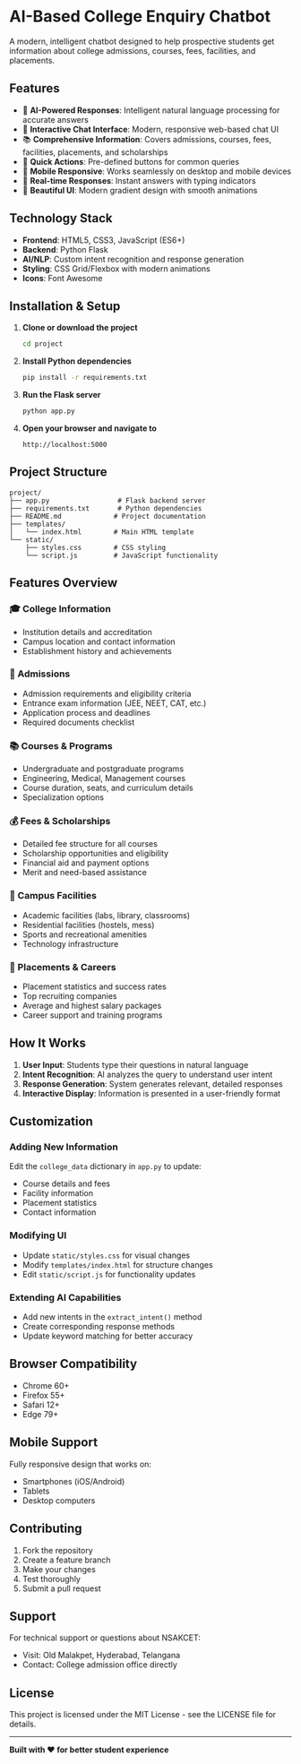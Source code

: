 # AI-Based College Enquiry Chatbot

A modern, intelligent chatbot designed to help prospective students get information about college admissions, courses, fees, facilities, and placements.

## Features

- 🤖 **AI-Powered Responses**: Intelligent natural language processing for accurate answers
- 💬 **Interactive Chat Interface**: Modern, responsive web-based chat UI
- 📚 **Comprehensive Information**: Covers admissions, courses, fees, facilities, placements, and scholarships
- 🎯 **Quick Actions**: Pre-defined buttons for common queries
- 📱 **Mobile Responsive**: Works seamlessly on desktop and mobile devices
- 🔄 **Real-time Responses**: Instant answers with typing indicators
- 🎨 **Beautiful UI**: Modern gradient design with smooth animations

## Technology Stack

- **Frontend**: HTML5, CSS3, JavaScript (ES6+)
- **Backend**: Python Flask
- **AI/NLP**: Custom intent recognition and response generation
- **Styling**: CSS Grid/Flexbox with modern animations
- **Icons**: Font Awesome

## Installation & Setup

1. **Clone or download the project**
   ```bash
   cd project
   ```

2. **Install Python dependencies**
   ```bash
   pip install -r requirements.txt
   ```

3. **Run the Flask server**
   ```bash
   python app.py
   ```

4. **Open your browser and navigate to**
   ```
   http://localhost:5000
   ```

## Project Structure

```
project/
├── app.py                 # Flask backend server
├── requirements.txt       # Python dependencies
├── README.md             # Project documentation
├── templates/
│   └── index.html        # Main HTML template
└── static/
    ├── styles.css        # CSS styling
    └── script.js         # JavaScript functionality
```

## Features Overview

### 🎓 College Information
- Institution details and accreditation
- Campus location and contact information
- Establishment history and achievements

### 📝 Admissions
- Admission requirements and eligibility criteria
- Entrance exam information (JEE, NEET, CAT, etc.)
- Application process and deadlines
- Required documents checklist

### 📚 Courses & Programs
- Undergraduate and postgraduate programs
- Engineering, Medical, Management courses
- Course duration, seats, and curriculum details
- Specialization options

### 💰 Fees & Scholarships
- Detailed fee structure for all courses
- Scholarship opportunities and eligibility
- Financial aid and payment options
- Merit and need-based assistance

### 🏫 Campus Facilities
- Academic facilities (labs, library, classrooms)
- Residential facilities (hostels, mess)
- Sports and recreational amenities
- Technology infrastructure

### 🚀 Placements & Careers
- Placement statistics and success rates
- Top recruiting companies
- Average and highest salary packages
- Career support and training programs

## How It Works

1. **User Input**: Students type their questions in natural language
2. **Intent Recognition**: AI analyzes the query to understand user intent
3. **Response Generation**: System generates relevant, detailed responses
4. **Interactive Display**: Information is presented in a user-friendly format

## Customization

### Adding New Information
Edit the `college_data` dictionary in `app.py` to update:
- Course details and fees
- Facility information
- Placement statistics
- Contact information

### Modifying UI
- Update `static/styles.css` for visual changes
- Modify `templates/index.html` for structure changes
- Edit `static/script.js` for functionality updates

### Extending AI Capabilities
- Add new intents in the `extract_intent()` method
- Create corresponding response methods
- Update keyword matching for better accuracy

## Browser Compatibility

- Chrome 60+
- Firefox 55+
- Safari 12+
- Edge 79+

## Mobile Support

Fully responsive design that works on:
- Smartphones (iOS/Android)
- Tablets
- Desktop computers

## Contributing

1. Fork the repository
2. Create a feature branch
3. Make your changes
4. Test thoroughly
5. Submit a pull request

## Support

For technical support or questions about NSAKCET:
- Visit: Old Malakpet, Hyderabad, Telangana
- Contact: College admission office directly

## License

This project is licensed under the MIT License - see the LICENSE file for details.

---

**Built with ❤️ for better student experience**
